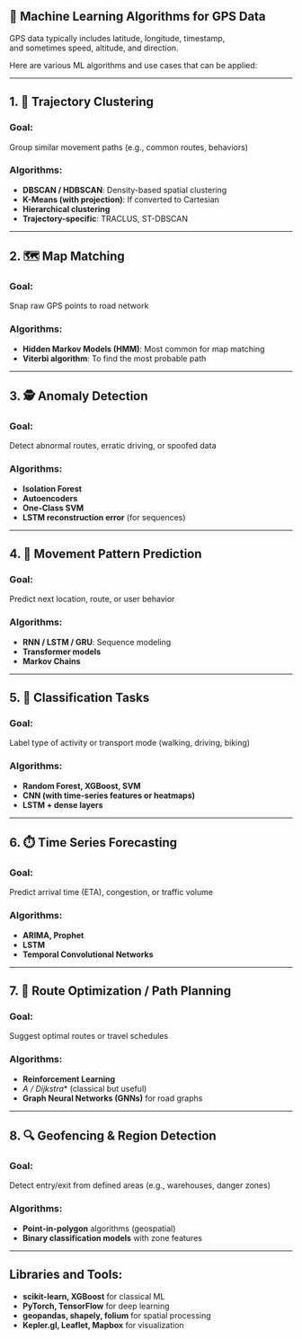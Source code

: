 ## 📍 Machine Learning Algorithms for GPS Data

GPS data typically includes latitude, longitude, timestamp,   
and sometimes speed, altitude, and direction. 

Here are various ML algorithms and use cases that can be applied:

---

## 1. 🧭 Trajectory Clustering
### Goal:
Group similar movement paths (e.g., common routes, behaviors)

### Algorithms:
- **DBSCAN / HDBSCAN**: Density-based spatial clustering
- **K-Means (with projection)**: If converted to Cartesian
- **Hierarchical clustering**
- **Trajectory-specific**: TRACLUS, ST-DBSCAN

---

## 2. 🗺️ Map Matching
### Goal:
Snap raw GPS points to road network

### Algorithms:
- **Hidden Markov Models (HMM)**: Most common for map matching
- **Viterbi algorithm**: To find the most probable path

---

## 3. 🕵️ Anomaly Detection
### Goal:
Detect abnormal routes, erratic driving, or spoofed data

### Algorithms:
- **Isolation Forest**
- **Autoencoders**
- **One-Class SVM**
- **LSTM reconstruction error** (for sequences)

---

## 4. 🚗 Movement Pattern Prediction
### Goal:
Predict next location, route, or user behavior

### Algorithms:
- **RNN / LSTM / GRU**: Sequence modeling
- **Transformer models**
- **Markov Chains**

---

## 5. 🧠 Classification Tasks
### Goal:
Label type of activity or transport mode (walking, driving, biking)

### Algorithms:
- **Random Forest, XGBoost, SVM**
- **CNN (with time-series features or heatmaps)**
- **LSTM + dense layers**

---

## 6. ⏱️ Time Series Forecasting
### Goal:
Predict arrival time (ETA), congestion, or traffic volume

### Algorithms:
- **ARIMA, Prophet**
- **LSTM**
- **Temporal Convolutional Networks**

---

## 7. 🧭 Route Optimization / Path Planning
### Goal:
Suggest optimal routes or travel schedules

### Algorithms:
- **Reinforcement Learning**
- **A* / Dijkstra** (classical but useful)
- **Graph Neural Networks (GNNs)** for road graphs

---

## 8. 🔍 Geofencing & Region Detection
### Goal:
Detect entry/exit from defined areas (e.g., warehouses, danger zones)

### Algorithms:
- **Point-in-polygon** algorithms (geospatial)
- **Binary classification models** with zone features

---

## Libraries and Tools:
- **scikit-learn, XGBoost** for classical ML
- **PyTorch, TensorFlow** for deep learning
- **geopandas, shapely, folium** for spatial processing
- **Kepler.gl, Leaflet, Mapbox** for visualization

 

